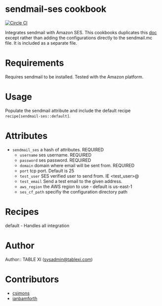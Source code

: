 # sendmail-ses cookbook
[![Circle CI](https://circleci.com/gh/tablexi/chef-sendmail-ses.svg?style=svg&circle-token=6d1dc321c329c14591a65a4eb57ae4b0f6150d2f)](https://circleci.com/gh/tablexi/chef-sendmail-ses)

Integrates sendmail with Amazon SES.  This cookbooks duplicates this [doc](http://docs.aws.amazon.com/ses/latest/DeveloperGuide/sendmail.html) except rather than adding the configurations directly to the sendmail.mc file.  It is included as a separate file.

# Requirements

Requires sendmail to be installed.
Tested with the Amazon platform.

# Usage

Populate the sendmail attribute and include the default recipe `recipe[sendmail-ses::default]`.

# Attributes

* `sendmail_ses` a hash of attributes. REQUIRED
  * `username` ses username.  REQUIRED
  * `password` ses password.  REQUIRED
  * `domain` domain where email will be sent from.  REQUIRED
  * `port` tcp port. Default is 25
  * `test_user` SES verified user to send from.  IE <test_user>@<domain>
  * `test_email` Send a test email to the given address.
  * `aws_region` the AWS region to use - default is us-east-1
  * `ses_cf_path` specifiy the configuration directory path

# Recipes

default - Handles all integration

# Author

Author:: TABLE XI (<sysadmin@tablexi.com>)

# Contributors

- [csimons](https://github.com/csimons)
- [ianbamforth](http://github.com/ianbamforth)
